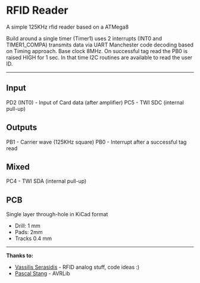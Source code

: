 RFID Reader
=========

A simple 125KHz rfid reader based on a ATMega8

Build around a single timer (Timer1) uses 2 interrupts (INT0 and TIMER1_COMPA) transmits data via UART
Manchester code decoding based on Timing approach. Base clock 8MHz. On successful tag read the PB0 is raised HIGH
for 1 sec. In that time I2C routines are available to read the user ID.

------

Input
-------
PD2 (INT0) - Input of Card data (after amplifier)
PC5 - TWI SDC (internal pull-up)

Outputs
-------
PB1 - Carrier wave (125KHz square)
PB0 - Interrupt after a successful tag read

Mixed
------
PC4 - TWI SDA (internal pull-up)


PCB
------
Single layer through-hole in KiCad format
 - Drill: 1 mm
 - Pads: 2mm
 - Tracks 0.4 mm


---
**Thanks to:**

- [Vassilis Serasidis](http://www.serasidis.gr/circuits/RFID_reader/125kHz_RFID_reader.htm) - RFID analog stuff, code ideas :)
- [Pascal Stang](http://www.procyonengineering.com/embedded/avr/avrlib/) - AVRLib